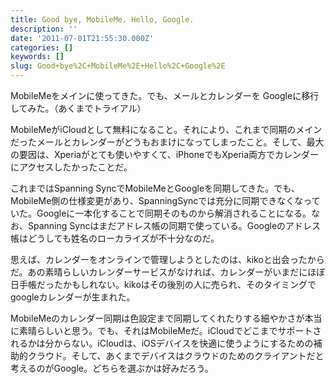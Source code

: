 ```yaml
---
title: Good bye, MobileMe. Hello, Google.
description: ''
date: '2011-07-01T21:55:30.000Z'
categories: []
keywords: []
slug: Good+bye%2C+MobileMe%2E+Hello%2C+Google%2E
---
```

MobileMeをメインに使ってきた。でも、メールとカレンダーを Googleに移行してみた。（あくまでトライアル）

MobileMeがiCloudとして無料になること。それにより、これまで同期のメインだったメールとカレンダーがどうもおまけになってしまったこと。そして、最大の要因は、Xperiaがとても使いやすくて、iPhoneでもXperia両方でカレンダーにアクセスしたかったことだ。

これまではSpanning SyncでMobileMeとGoogleを同期してきた。でも、MobileMe側の仕様変更があり、SpanningSyncでは充分に同期できなくなっていた。Googleに一本化することで同期そのものから解消されることになる。なお、Spanning Syncはまだアドレス帳の同期で使っている。Googleのアドレス帳はどうしても姓名のローカライズが不十分なのだ。

思えば、カレンダーをオンラインで管理しようとしたのは、kikoと出会ったからだ。あの素晴らしいカレンダーサービスがなければ、カレンダーがいまだにほぼ日手帳だったかもしれない。kikoはその後別の人に売られ、そのタイミングでgoogleカレンダーが生まれた。

MobileMeのカレンダー同期は色設定まで同期してくれたりする細やかさが本当に素晴らしいと思う。でも、それはMobileMeだ。iCloudでどこまでサポートされるかは分からない。iCloudは、iOSデバイスを快適に使うようにするための補助的クラウド。そして、あくまでデバイスはクラウドのためのクライアントだと考えるのがGoogle。どちらを選ぶかは好みだろう。